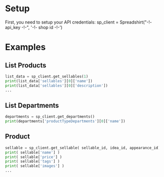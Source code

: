
# Setup
First, you need to setup your API credentials:
sp_client = Spreadshirt("-!- api_key -!-", '-!- shop id -!-')

# Examples
## List Products
```python
list_data = sp_client.get_sellables(1)
print(list_data['sellables'][0]['name'])
print(list_data['sellables'][0]['description'])
...
```

## List Departments
```python
departments = sp_client.get_departments()
print(departments['productTypeDepartments'][0]['name'])
```

## Product
```python
sellable = sp_client.get_sellable( sellable_id, idea_id, appearance_id)
print( sellable['name'] )
print( sellable['price'] )
print( sellable['tags'] )
print( sellable['images'] )
...
```
